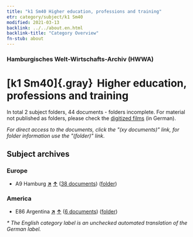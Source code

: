 ```yaml
---
title: "k1 Sm40 Higher education, professions and training"
etr: category/subject/k1 Sm40
modified: 2021-03-13
backlink: ../../about.en.html
backlink-title: "Category Overview"
fn-stub: about
---
```


### Hamburgisches Welt-Wirtschafts-Archiv (HWWA)
# [k1 Sm40]{.gray}&#8201; Higher education, professions and training&#160; 





In total 2 subject folders, 44 documents - folders incomplete.
For material not published as folders, please check the [digitized films](/film/h1_sh) (in German).

_For direct access to the documents, click the "(xy documents)" link, for folder information use the "(folder)" link._

## Subject archives



### Europe

- A9 Hamburg [**&nearr;**](../../../geo/i/140905/about.en.html "Hamburg (all folders)") [**&uarr;**](../../../geo/about.en.html#A9 "Country category system") (<a href="https://pm20.zbw.eu/dfgview/sh/140905,181964" title="about: Hamburg : Higher education, professions and training" target="_blank">38 documents</a>) ([folder](../../../../folder/sh/1409xx/140905/1819xx/181964/about.en.html))

### America

- E86 Argentina [**&nearr;**](../../../geo/i/141692/about.en.html "Argentina (all folders)") [**&uarr;**](../../../geo/about.en.html#E86 "Country category system") (<a href="https://pm20.zbw.eu/dfgview/sh/141692,181964" title="about: Argentina : Higher education, professions and training" target="_blank">6 documents</a>) ([folder](../../../../folder/sh/1416xx/141692/1819xx/181964/about.en.html))


_* The English category label is an unchecked automated translation of the German label._

